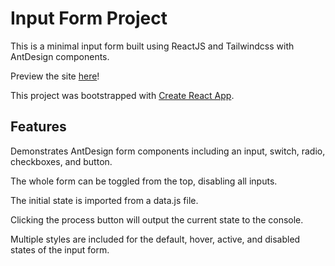 # Input Form Project

This is a minimal input form built using ReactJS and Tailwindcss with AntDesign components.

Preview the site [here](https://s01rice.github.io/input-form/)!

This project was bootstrapped with [Create React App](https://github.com/facebook/create-react-app).

## Features

Demonstrates AntDesign form components including an input, switch, radio, checkboxes, and button.

The whole form can be toggled from the top, disabling all inputs.

The initial state is imported from a data.js file.

Clicking the process button will output the current state to the console.

Multiple styles are included for the default, hover, active, and disabled states of the input form.